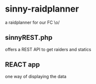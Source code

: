 # sinny-raidplanner
a raidplanner for our FC \o/

## sinnyREST.php
offers a REST API to get raiders and statics

## REACT app
one way of displaying the data
